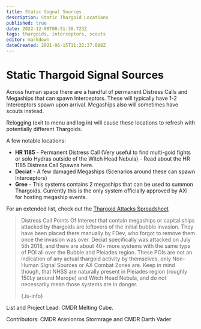 ```yaml
---
title: Static Signal Sources
description: Static Thargoid Locations
published: true
date: 2022-12-08T00:51:38.723Z
tags: thargoids, interceptors, scouts
editor: markdown
dateCreated: 2021-06-15T11:22:37.088Z
---
```


# Static Thargoid Signal Sources
Across human space there are a handful of permanent Distress Calls and Megaships that can spawn Interceptors. These will typically have 1-2 Interceptors spawn upon arrival. Megaships also will sometimes have scouts instead.

Relogging (exit to menu and log in) will cause these locations to refresh with potentially different Thargoids.

A few notable locations:

- **HR 1185** - Permanent Distress Call (Very useful to find multi-goid fights or solo Hydras outside of the Witch Head Nebula) - Read about the HR 1185 Distress Call Spawns here.
- **Deciat** - A few damaged Megaships (Scenarios around these can spawn Interceptors)
- **Gree** - This systems contains 2 megaships that can be used to summon Thargoids. Currently this is the only system officially approved by AXI for hosting megaship events.

For an extended list, check out the [Thargoid Attacks Spreadsheet](https://docs.google.com/spreadsheets/d/1hnJTNAwAu0fY9Asu8SgXsfpjyTFxRhW_4oPCJS5Ydv4/edit#gid=0)



> Distress Call Points Of Interest that contain megaships or capital ships attacked by thargoids are leftovers of the initial bubble invasion. They have been placed there manually by FDev, who forgot to remove them once the invasion was over. Deciat specifically was attacked on July 5th 2018, and there are about 40+ more systems with the same type of POI all over the Bubble and Pleiades region. These POIs are not an indication of any actual thargoid activity by themselves, only Non-Human Signal Sources or AX Combat Zones are. Keep in mind though, that NHSS are naturally present in Pleiades region (roughly 150Ly around Merope) and Witch Head Nebula, and do not necessarily mean those systems are in danger. 
> 
> {.is-info}


List and Project Lead: CMDR Melting Cube.

Contributors: CMDR Aranionros Stormrage and CMDR Darth Vader